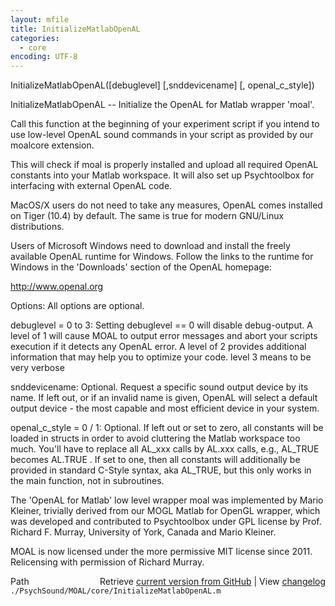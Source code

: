 ```yaml
---
layout: mfile
title: InitializeMatlabOpenAL
categories:
  - core
encoding: UTF-8
---
```


InitializeMatlabOpenAL\(\[debuglevel\] \[,snddevicename\] \[, openal\_c\_style\]\)

InitializeMatlabOpenAL -- Initialize the OpenAL for Matlab wrapper 'moal'.

Call this function at the beginning of your experiment script if you intend
to use low-level OpenAL sound commands in your script as provided by our
moalcore extension.

This will check if moal is properly installed and upload all required
OpenAL constants into your Matlab workspace. It will also set up
Psychtoolbox for interfacing with external OpenAL code.

MacOS/X users do not need to take any measures, OpenAL comes installed on
Tiger \(10.4\) by default. The same is true for modern GNU/Linux distributions.

Users of Microsoft Windows need to download and install the freely available
OpenAL runtime for Windows. Follow the links to the runtime for Windows in
the 'Downloads' section of the OpenAL homepage:

http://www.openal.org

Options: All options are optional.

debuglevel = 0 to 3: Setting debuglevel == 0 will disable debug-output.
A level of 1 will cause MOAL to output error messages and abort your
scripts execution if it detects any OpenAL error. A level of 2 provides
additional information that may help you to optimize your code. level 3
means to be very verbose

snddevicename: Optional. Request a specific sound output device by
its name. If left out, or if an invalid name is given, OpenAL will
select a default output device - the most capable and most efficient
device in your system.

openal\_c\_style = 0 / 1: Optional. If left out or set to zero, all
constants will be loaded in structs in order to avoid cluttering the
Matlab workspace too much. You'll have to replace all AL\_xxx calls by
AL.xxx calls, e.g., AL\_TRUE becomes AL.TRUE .
If set to one, then all constants will additionally be provided in standard
C-Style syntax, aka AL\_TRUE, but this only works in the main function, not
in subroutines.

The 'OpenAL for Matlab' low level wrapper moal was implemented by Mario
Kleiner, trivially derived from our MOGL Matlab for OpenGL wrapper, which
was developed and contributed to Psychtoolbox under GPL license by
Prof. Richard F. Murray, University of York, Canada and Mario Kleiner.

MOAL is now licensed under the more permissive MIT license since 2011.
Relicensing with permission of Richard Murray.


<div class="code_header" style="text-align:right;">
  <span style="float:left;">Path&nbsp;&nbsp;</span> <span class="counter">Retrieve <a href=
  "https://raw.github.com/Psychtoolbox-3/Psychtoolbox-3/beta/./PsychSound/MOAL/core/InitializeMatlabOpenAL.m">current version from GitHub</a> | View <a href=
  "https://github.com/Psychtoolbox-3/Psychtoolbox-3/commits/beta/./PsychSound/MOAL/core/InitializeMatlabOpenAL.m">changelog</a></span>
</div>
<div class="code">
  <code>./PsychSound/MOAL/core/InitializeMatlabOpenAL.m</code>
</div>
